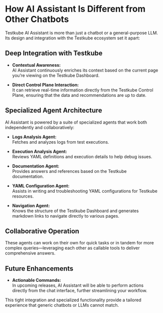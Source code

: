 # How AI Assistant Is Different from Other Chatbots

Testkube AI Assistant is more than just a chatbot or a general-purpose LLM.  
Its design and integration with the Testkube ecosystem set it apart:

## Deep Integration with Testkube

- **Contextual Awareness:**  
  AI Assistant continuously enriches its context based on the current page you’re viewing on the Testkube Dashboard.

- **Direct Control Plane Interaction:**  
  It can retrieve real-time information directly from the Testkube Control Plane, ensuring that the data and recommendations are up to date.

## Specialized Agent Architecture

AI Assistant is powered by a suite of specialized agents that work both independently and collaboratively:

- **Logs Analysis Agent:**  
  Fetches and analyzes logs from test executions.
- **Execution Analysis Agent:**  
  Reviews YAML definitions and execution details to help debug issues.

- **Documentation Agent:**  
  Provides answers and references based on the Testkube documentation.

- **YAML Configuration Agent:**  
  Assists in writing and troubleshooting YAML configurations for Testkube resources.

- **Navigation Agent:**  
  Knows the structure of the Testkube Dashboard and generates markdown links to navigate directly to various pages.

## Collaborative Operation

These agents can work on their own for quick tasks or in tandem for more complex queries—leveraging each other as callable tools to deliver comprehensive answers.

## Future Enhancements

- **Actionable Commands:**  
  In upcoming releases, AI Assistant will be able to perform actions directly from the chat interface, further streamlining your workflow.

This tight integration and specialized functionality provide a tailored experience that generic chatbots or LLMs cannot match.
